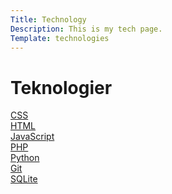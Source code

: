 ```yaml
---
Title: Technology
Description: This is my tech page.
Template: technologies
---
```


Teknologier
==========================

<div class="grid-container">
    <div class="box css">
        <a href="./technology/css">CSS</a>
    </div>
    <div class="box html">
        <a href="./technology/html">HTML</a>
    </div>
    <div class="box js">
        <a href="./technology/javascript">JavaScript</a>
    </div>
    <div class="box php">
        <a href="./technology/php">PHP</a>
    </div>
    <div class="box python">
        <a href="./technology/python">Python</a>
    </div>
    <div class="box git">
        <a href="./technology/git">Git</a>
    </div>
    <div class="box sqlite">
        <a href="./technology/sqlite">SQLite</a>
    </div>
</div>